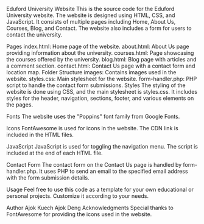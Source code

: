 Eduford University Website
This is the source code for the Eduford University website. The website is designed using HTML, CSS, and JavaScript. It consists of multiple pages including Home, About Us, Courses, Blog, and Contact. The website also includes a form for users to contact the university.

Pages
index.html: Home page of the website.
about.html: About Us page providing information about the university.
courses.html: Page showcasing the courses offered by the university.
blog.html: Blog page with articles and a comment section.
contact.html: Contact Us page with a contact form and location map.
Folder Structure
images: Contains images used in the website.
styles.css: Main stylesheet for the website.
form-handler.php: PHP script to handle the contact form submissions.
Styles
The styling of the website is done using CSS, and the main stylesheet is styles.css. It includes styles for the header, navigation, sections, footer, and various elements on the pages.

Fonts
The website uses the "Poppins" font family from Google Fonts.

Icons
FontAwesome is used for icons in the website. The CDN link is included in the HTML files.

JavaScript
JavaScript is used for toggling the navigation menu. The script is included at the end of each HTML file.

Contact Form
The contact form on the Contact Us page is handled by form-handler.php. It uses PHP to send an email to the specified email address with the form submission details.

Usage
Feel free to use this code as a template for your own educational or personal projects. Customize it according to your needs.

Author
Ajok Kuech Ajok Deng
Acknowledgments
Special thanks to FontAwesome for providing the icons used in the website.
